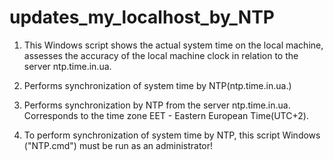 # updates_my_localhost_by_NTP
1) This Windows script shows the actual system time on the local machine, assesses the accuracy of the local machine clock in relation to the server ntp.time.in.ua.   

2) Performs synchronization of system time by NTP(ntp.time.in.ua.)

3) Performs synchronization by NTP from the server ntp.time.in.ua. Corresponds to the time zone EET - Eastern European Time(UTC+2).

4) To perform synchronization of system time by NTP, this script Windows ("NTP.cmd") must be run as an administrator!

